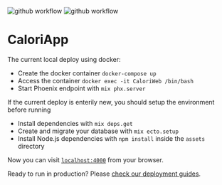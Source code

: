 ![github workflow](https://github.com/thiagoesteves/calori_app/workflows/Elixir%20Staging/badge.svg)
![github workflow](https://github.com/thiagoesteves/calori_app/workflows/Elixir%20Develop/badge.svg)

# CaloriApp

The current local deploy using docker:

  * Create the docker container `docker-compose up`
  * Access the container `docker exec -it CaloriWeb /bin/bash`
  * Start Phoenix endpoint with `mix phx.server`

If the current deploy is enterily new, you should setup the environment before running
  * Install dependencies with `mix deps.get`
  * Create and migrate your database with `mix ecto.setup`
  * Install Node.js dependencies with `npm install` inside the `assets` directory

Now you can visit [`localhost:4000`](http://localhost:4000) from your browser.

Ready to run in production? Please [check our deployment guides](https://hexdocs.pm/phoenix/deployment.html).